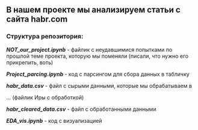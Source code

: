 ## В нашем проекте мы анализируем статьи с сайта habr.com

### Структура репозитория:

***NOT_our_project.ipynb*** - файлик с неудавшимися попытками по прошлой теме проекта, которую мы поменяли (писали, что нужно его прикрепить, воть)

***Project_parcing.ipynb*** - код с парсингом для сбора данных в табличку

***habr_data.csv*** - файл с сырыми данными, которые мы обрабатываем в 

... (файлик Иры с обработкой)

***habr_cleared_data.csv*** - файл с обработанными данными

***EDA_vis.ipynb*** - код с визуализацией

